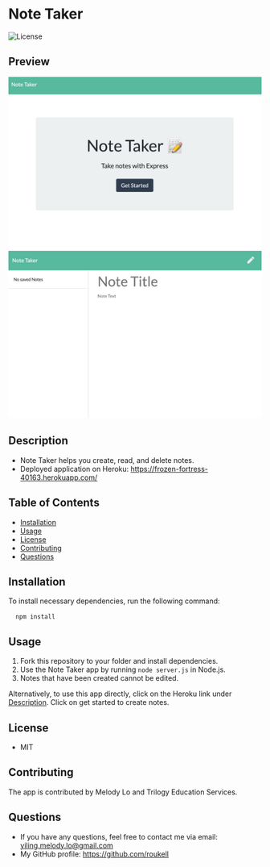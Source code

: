 
  # Note Taker
  ![License](https://img.shields.io/github/license/roukell/note_taker)

  ## Preview
  ![img](./assets/img/screenshot1.png)
  ![img](./assets/img/screenshot2.png)

  ## Description
  * Note Taker helps you create, read, and delete notes.
  * Deployed application on Heroku: https://frozen-fortress-40163.herokuapp.com/

  ## Table of Contents
  * [Installation](#Installation)
  * [Usage](#Usage)
  * [License](#License)
  * [Contributing](#Contributing)
  * [Questions](#Questions)

  ## Installation
  To install necessary dependencies, run the following command:

      npm install

  ## Usage
  1. Fork this repository to your folder and install dependencies.
  2. Use the Note Taker app by running `node server.js` in Node.js. 
  3. Notes that have been created cannot be edited.

  Alternatively, to use this app directly, click on the Heroku link under [Description](#Description). Click on get started to create notes.

  ## License
  * MIT

  ## Contributing
  The app is contributed by Melody Lo and Trilogy Education Services.


  ## Questions
  * If you have any questions, feel free to contact me via email: yiling.melody.lo@gmail.com
  * My GitHub profile: https://github.com/roukell

  
  